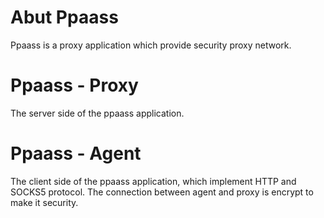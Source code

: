 # Abut Ppaass

Ppaass is a proxy application which provide security proxy network.

# Ppaass - Proxy

The server side of the ppaass application.

# Ppaass - Agent

The client side of the ppaass application, which implement HTTP and SOCKS5 protocol.
The connection between agent and proxy is encrypt to make it security.
